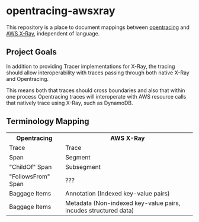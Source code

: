 # opentracing-awsxray

This repository is a place to document mappings between [opentracing](https://opentracing.io) and [AWS X-Ray](https://aws.amazon.com/xray/), independent of language.

## Project Goals

In addition to providing Tracer implementations for X-Ray, the tracing should allow interoperability with traces passing through both native X-Ray and Opentracing.

This means both that traces should cross boundaries and also that within one process Opentracing traces will interoperate with AWS resource calls that natively trace using X-Ray, such as DynamoDB.

## Terminology Mapping

<table>
  <tr><th>Opentracing</th><th>AWS X-Ray</th></tr>
  <tr><td>Trace</td><td>Trace</td></tr>
  <tr><td>Span</td><td>Segment</td></tr>
  <tr><td>"ChildOf" Span</td><td>Subsegment</td></tr>
  <tr><td>"FollowsFrom" Span</td><td>???</td></tr>
  <tr><td>Baggage Items</td><td>Annotation (Indexed key-value pairs)</td></tr>
  <tr><td>Baggage Items</td><td>Metadata (Non-indexed key-value pairs, incudes structured data)</td></tr>
</table>
